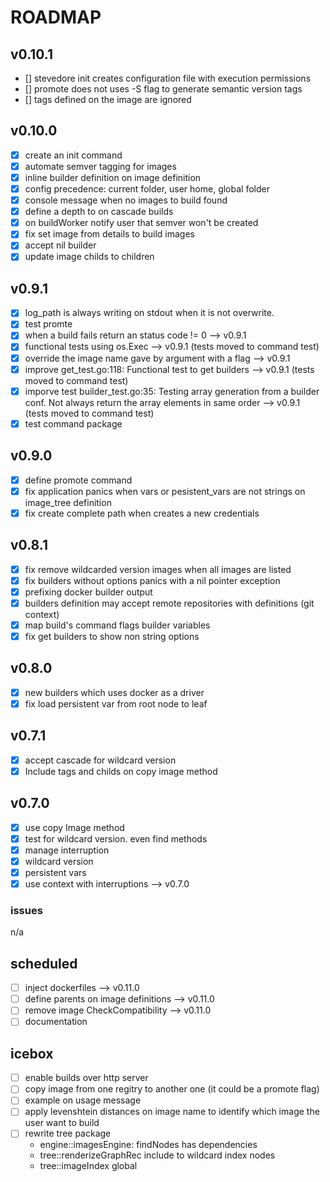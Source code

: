 # ROADMAP

## v0.10.1
- [] stevedore init creates configuration file with execution permissions
- [] promote does not uses -S flag to generate semantic version tags
- [] tags defined on the image are ignored

## v0.10.0
- [x] create an init command
- [x] automate semver tagging for images
- [x] inline builder definition on image definition
- [x] config precedence: current folder, user home, global folder
- [x] console message when no images to build found
- [x] define a depth to on cascade builds
- [x] on buildWorker notify user that semver won't be created
- [x] fix set image from details to build images
- [x] accept nil builder
- [x] update image childs to children

## v0.9.1
- [x] log_path is always writing on stdout when it is not overwrite.
- [x] test promte
- [x] when a build fails return an status code != 0 --> v0.9.1
- [x] functional tests using os.Exec --> v0.9.1 (tests moved to command test)
- [x] override the image name gave by argument with a flag --> v0.9.1
- [x] improve get_test.go:118: Functional test to get builders --> v0.9.1 (tests moved to command test)
- [x] imporve test builder_test.go:35: Testing array generation from a builder conf. Not always return the array elements in same order --> v0.9.1 (tests moved to command test)
- [x] test command package

## v0.9.0
- [x] define promote command
- [x] fix application panics when vars or pesistent_vars are not strings on image_tree definition
- [x] fix create complete path when creates a new credentials

## v0.8.1
- [x] fix remove wildcarded version images when all images are listed  
- [x] fix builders without options panics with a nil pointer exception
- [x] prefixing docker builder output
- [x] builders definition may accept remote repositories with definitions (git context)
- [x] map build's command flags builder variables
- [x] fix get builders to show non string options

## v0.8.0
- [x] new builders which uses docker as a driver
- [x] fix load persistent var from root node to leaf

## v0.7.1
- [x] accept cascade for wildcard version
- [x] Include tags and childs on copy image method

## v0.7.0
- [x] use copy Image method
- [x] test for wildcard version. even find methods
- [x] manage interruption
- [x] wildcard version
- [x] persistent vars
- [x] use context with interruptions --> v0.7.0

### issues
n/a

## scheduled
- [ ] inject dockerfiles --> v0.11.0
- [ ] define parents on image definitions --> v0.11.0
- [ ] remove image CheckCompatibility --> v0.11.0
- [ ] documentation

## icebox
- [ ] enable builds over http server
- [ ] copy image from one regitry to another one (it could be a promote flag)
- [ ] example on usage message
- [ ] apply levenshtein distances on image name to identify which image the user want to build 
- [ ] rewrite tree package
  - engine::imagesEngine: findNodes has dependencies
  - tree::renderizeGraphRec include to wildcard index nodes
  - tree::imageIndex global
